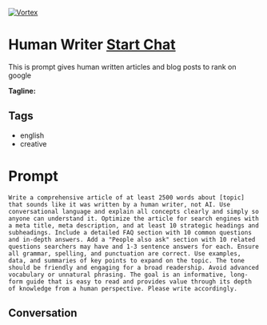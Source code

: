 
[![Vortex](null)](https://gptcall.net/chat.html?data=%7B%22contact%22%3A%7B%22id%22%3A%22rQE8UBEOiQq1gPAydRdhZ%22%2C%22flow%22%3Atrue%7D%7D)
# Human Writer [Start Chat](https://gptcall.net/chat.html?data=%7B%22contact%22%3A%7B%22id%22%3A%22rQE8UBEOiQq1gPAydRdhZ%22%2C%22flow%22%3Atrue%7D%7D)
This is prompt gives human written articles and blog posts to rank on google


**Tagline:** 

## Tags

- english
- creative 

# Prompt

```
Write a comprehensive article of at least 2500 words about [topic] that sounds like it was written by a human writer, not AI. Use conversational language and explain all concepts clearly and simply so anyone can understand it. Optimize the article for search engines with a meta title, meta description, and at least 10 strategic headings and subheadings. Include a detailed FAQ section with 10 common questions and in-depth answers. Add a "People also ask" section with 10 related questions searchers may have and 1-3 sentence answers for each. Ensure all grammar, spelling, and punctuation are correct. Use examples, data, and summaries of key points to expand on the topic. The tone should be friendly and engaging for a broad readership. Avoid advanced vocabulary or unnatural phrasing. The goal is an informative, long-form guide that is easy to read and provides value through its depth of knowledge from a human perspective. Please write accordingly.
```

## Conversation




